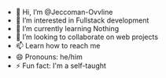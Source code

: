 - 👋 Hi, I’m @Jeccoman-Ovvline
- 👀 I’m interested in Fullstack development 
- 🌱 I’m currently learning Nothing
- 💞️ I’m looking to collaborate on web projects 
- 📫 Learn how to reach me 
- 😄 Pronouns: he/him
- ⚡ Fun fact: I'm a self-taught 

<!---
Jeccoman/Jeccoman is a ✨ special ✨ repository because its `README.md` (this file) appears on your GitHub profile.
You can click the Preview link to take a look at your changes.
--->
